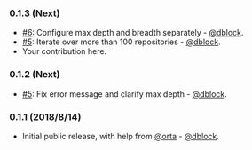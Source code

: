 ### 0.1.3 (Next)

* [#6](https://github.com/dblock/fue/issues/6): Configure max depth and breadth separately - [@dblock](https://github.com/dblock).
* [#5](https://github.com/dblock/fue/issues/5): Iterate over more than 100 repositories - [@dblock](https://github.com/dblock).
* Your contribution here.

### 0.1.2 (Next)

* [#5](https://github.com/dblock/fue/issues/5): Fix error message and clarify max depth - [@dblock](https://github.com/dblock).

### 0.1.1 (2018/8/14)

* Initial public release, with help from [@orta](https://github.com/orta) - [@dblock](https://github.com/dblock).

